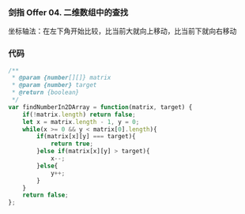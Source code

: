 ### 剑指 Offer 04. 二维数组中的查找
坐标轴法：在左下角开始比较，比当前大就向上移动，比当前下就向右移动

### 代码

```javascript
/**
 * @param {number[][]} matrix
 * @param {number} target
 * @return {boolean}
 */
var findNumberIn2DArray = function(matrix, target) {
    if(!matrix.length) return false;
    let x = matrix.length - 1, y = 0;
    while(x >= 0 && y < matrix[0].length){
        if(matrix[x][y] === target){
            return true;
        }else if(matrix[x][y] > target){
            x--;
        }else{
            y++;
        }
    }
    return false;
};
```







```